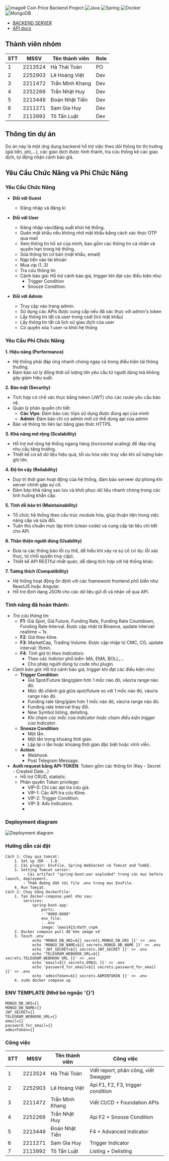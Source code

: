![image](https://github.com/user-attachments/assets/2a1624ee-7b11-4ee2-b96e-dcddf44edf20)# Coin Price Backend Project
![Java](https://img.shields.io/badge/Java-ED8B00?style=for-the-badge&logo=java&logoColor=white) ![Spring](https://img.shields.io/badge/Spring-6DB33F?style=for-the-badge&logo=spring&logoColor=white) ![Docker](https://img.shields.io/badge/Docker-2496ED?style=for-the-badge&logo=docker&logoColor=white) ![MongoDB](https://img.shields.io/badge/MongoDB-47A248?style=for-the-badge&logo=mongodb&logoColor=white)

- [BACKEND SERVER](https://a2-price.thuanle.me/)
- [API docs](https://dath.hcmutssps.id.vn/docs/)

## Thành viên nhóm
|STT | MSSV    | Tên thành viên      | Role | 
|----|---------|---------------------|------|
|1   | 2213524 | Hà Thái Toàn        | PO   |
|2   | 2252903 | Lê Hoàng Việt       | Dev  |
|3   | 2211472 | Trần Minh Khang     | Dev  |
|4   | 2252266 | Trần Nhật Huy       | Dev  |
|5   | 2213449 | Đoàn Nhật Tiến      | Dev  |
|6   | 2211271 | Sam Gia Huy         | Dev  |
|7   | 2113992 | Tô Tấn Luật         | Dev  |

## Thông tin dự án
Dự án này là một ứng dụng backend hỗ trợ việc theo dõi thông tin thị trường (giá tiền, phí,...), các giao dịch được hình thành, tra cứu thống kê các giao dịch, tự động nhận cảnh báo giá.

## Yêu Cầu Chức Năng và Phi Chức Năng
### Yêu Cầu Chức Năng
- **Đối với Guest**
  - Đăng nhập và đăng kí
- **Đối với User**
  - Đăng nhập vào/đăng xuất khỏi hệ thống.
  - Quên mật khẩu nếu không nhớ mật khẩu bằng cách xác thực OTP qua mail
  - Xem thông tin hồ sơ của mình, bao gồm các thông tin cá nhân và quyền hạn trong hệ thống.
  - Sửa thông tin cơ bản (mật khẩu, email)
  - Nạp tiền vào tài khoản
  - Mua vip (1..3)
  - Tra cứu thông tin
  - Cảnh báo giá: Hỗ trợ cảnh báo giá, trigger khi đạt các điều kiện như:
    - Trigger Condition 
    - Snooze Condition:

- **Đối với Admin**
  - Truy cập vào trang admin.
  - Sử dụng các APIs được cung cấp nếu đã xác thực với admin's token
  - Lấy thông tin tất cả user trong csdl (trừ mật khẩu)
  - Lấy thông tin tất cả lịch sử giao dịch của user
  - Có quyền xóa 1 user ra khỏi hệ thống
### Yêu Cầu Phi Chức Năng
**1. Hiệu năng (Performance)**
- Hệ thống phải đáp ứng nhanh chóng ngay cả trong điều kiện tải thông thường.
- Đảm bảo xử lý đồng thời số lượng lớn yêu cầu từ người dùng mà không gây giảm hiệu suất.

**2. Bảo mật (Security)**
- Tích hợp cơ chế xác thực bằng token (JWT) cho các route yêu cầu bảo vệ.
- Quản lý phân quyền chi tiết:
  - **Các Vips**: Đảm bảo các Vips sử dụng được đúng api của mình
  - **Admin**: Đảm bảo chỉ có admin mới có thể dùng api của admin
- Bảo vệ thông tin liên lạc bằng giao thức HTTPS.

**3. Khả năng mở rộng (Scalability)**
- Hỗ trợ mở rộng hệ thống ngang hàng (horizontal scaling) để đáp ứng nhu cầu tăng trưởng.
- Thiết kế cơ sở dữ liệu hiệu quả, tối ưu hóa việc truy vấn khi số lượng bản ghi lớn.

**4. Độ tin cậy (Reliability)**
- Duy trì thời gian hoạt động của hệ thống, đảm bảo serveer dự phòng khi server chính gặp sự cố.
- Đảm bảo khả năng sao lưu và khôi phục dữ liệu nhanh chóng trong các tình huống khẩn cấp.

**5. Tính dễ bảo trì (Maintainability)**
- Tổ chức hệ thống theo cấu trúc module hóa, giúp thuận tiện trong việc nâng cấp và sửa đổi.
- Tuân thủ chuẩn mực lập trình (clean code) và cung cấp tài liệu chi tiết cho API.

**6. Thân thiện người dùng (Usability)**
- Đưa ra các thông báo lỗi cụ thể, dễ hiểu khi xảy ra sự cố (ví dụ: lỗi xác thực, từ chối quyền truy cập).
- Thiết kế API RESTful nhất quán, dễ dàng tích hợp với hệ thống khác.

**7. Tương thích (Compatibility)**
- Hệ thống hoạt động ổn định với các framework frontend phổ biến như ReactJS hoặc Angular.
- Hỗ trợ định dạng JSON cho các dữ liệu gửi đi và nhận về qua API.


### Tính năng đã hoàn thành:
- *Tra cứu thông tin*:
    - **F1**: Giá Spot, Giá Future, Funding Rate, Funding Rate Countdown, Funding Rate Interval. Được cập nhật từ Binance, update interval: realtime ~ 1s.
    - **F2**: Giá theo kline.
    - **F3**: MarketCap, Trading Volume. Được cập nhập từ CMC, CG, update interval: 15min.
    - **F4**: *Tính giá trị theo Indicators*:
        - Theo các Indictor phổ biến: MA, EMA, BOLL,…
        - Cho phép người dùng tự code như plugin.
- *Cảnh báo giá*: Hỗ trợ cảnh báo giá, trigger khi đạt các điều kiện như:
    - **Trigger Condition**: 
        - Giá Spot/Future tăng/giảm hơn 1 mốc nào đó, vào/ra range nào đó.
        - Mức độ chênh giá giữa spot/future so với 1 mốc nào đó, vào/ra range nào đó.
        - Funding rate tăng/giảm hơn 1 mốc nào đó, vào/ra range nào đó.
        - Funding rate Interval thay đổi.
        - New Symbol listing, delisting.
        - *Khi chạm các mốc của indicator hoặc chạm điều kiện trigger của Indicator*.
    - **Snooze Condition**:
        - Một lần.
        - Một lần trong khoảng thời gian.
        - Lặp lại n lần hoặc khoảng thời gian đặc biệt hoặc vĩnh viễn.
    - **Action**:
        - Webhook.
        - Post Telegram Message.
- **Auth request bằng API-TOKEN**: Token gồm các thông tin (Key - Secret - Created Date...)
    - Hỗ trợ CRUD, statistic.
    - Phân quyền Token privilege:
        - VIP-0: Chỉ các api tra cứu giá.
        - VIP-1: Các API tra cứu Kline.
        - VIP-2: Trigger Condition.
        - VIP-3: Adv Indicators.
        - 
### Deployment diagram
![Deployment diagram](https://media.discordapp.net/attachments/1273765294711636082/1320393461555527700/image.png?ex=67696fbc&is=67681e3c&hm=6c9423296cbc4892c7819b968e64eeb2f7c585eded7e222915d4d87be122502a&=&format=webp&quality=lossless&width=1272&height=878)

### Hướng dẫn cài đặt
```basg
Cách 1: Chạy qua tomcat:
    1. Set up JDK - 1.8.
    2. Cài plugin: EnvFile, Spring WebSocket và Tomcat and TomEE.
    3. Setting Tomcat server: 
        - Cài artifact "spring-boot:war exploded" trong các mục before launch, deployment.
        - Thêm đường dẫn tới file .env trong mục EnvFile.
    4. Run Tomcat.
Cách 2: Chạy bằng DockerFile:
    1. Tạo docker-compose.yaml như sau:
        services:
            spring-boot-app:
                ports:
                - "8080:8080"
                env_file:
                - .env
                image: lmao1415/dath_cnpm
    2. Docker compose pull để kéo image về
    3. Touch .env
            echo 'MONGO_DB_URI=${{ secrets.MONGO_DB_URI }}' >> .env 
            echo 'MONGO_DB_NAME=${{ secrets.MONGO_DB_NAME }}' >> .env 
            echo 'JWT_SECRET=${{ secrets.JWT_SECRET }}' >> .env 
            echo 'TELEGRAM_WEBHOOK_URL=${{ secrets.TELEGRAM_WEBHOOK_URL }}' >> .env 
            echo 'email=${{ secrets.EMAIL }}' >> .env 
            echo 'password_for_email=${{ secrets.password_for_email }}' >> .env 
            echo 'adminToken=${{ secrets.ADMINTOKEN }}' >> .env  
    4. sudo docker compose up
```
### ENV TEMPLATE (Nhớ bỏ ngoặc '{}')
```basg
MONGO_DB_URI={}
MONGO_DB_NAME={}
JWT_SECRET={}
TELEGRAM_WEBHOOK_URL={}
email={}
password_for_email={}
adminToken={}
```
### Công việc
|STT | MSSV    | Tên thành viên      | Công việc | 
|----|---------|---------------------|------|
|1   | 2213524 | Hà Thái Toàn        | Viết report, phân công, viết Swagger   |
|2   | 2252903 | Lê Hoàng Việt       | Api F1, F2, F3, trigger condition  |
|3   | 2211472 | Trần Minh Khang     | Viết CI/CD + Foundation APIs  |
|4   | 2252266 | Trần Nhật Huy       | Api F2 + Snooze Condition  |
|5   | 2213449 | Đoàn Nhật Tiến      | F4 + Advanced Indicator  |
|6   | 2211271 | Sam Gia Huy         | Trigger Indicator  |
|7   | 2113992 | Tô Tấn Luật         | Listing + Delisting  |
